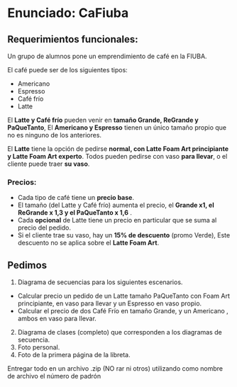 # Enunciado: CaFiuba

## Requerimientos funcionales:
Un grupo de alumnos pone un emprendimiento de café en la FIUBA.

El café puede ser de los siguientes tipos:
- Americano
- Espresso
- Café frío
- Latte

El **Latte y Café frío** pueden venir en **tamaño Grande, ReGrande y PaQueTanto**, El **Americano y Espresso** tienen
un único tamaño propio que no es ninguno de los anteriores.

El **Latte** tiene la opción de pedirse **normal, con Latte Foam Art principiante y Latte Foam Art experto**.
Todos pueden pedirse con vaso **para llevar**, o el cliente puede traer **su vaso**.

### Precios:
- Cada tipo de café tiene un **precio base**.
- El tamaño (del Latte y Café frío) aumenta el precio, el **Grande x1, el ReGrande x 1,3 y el PaQueTanto x 1,6** .
- Cada **opcional** de Latte tiene un precio en particular que se suma al precio del pedido.
- Si el cliente trae su vaso, hay un **15% de descuento** (promo Verde), Este descuento no se aplica sobre el **Latte Foam Art**.

## Pedimos
1. Diagrama de secuencias para los siguientes escenarios.
  - Calcular precio un pedido de un Latte tamaño PaQueTanto con Foam Art principiante, en vaso para llevar y un Espresso en vaso propio.
  - Calcular el precio de dos Café Frío en tamaño Grande, y un Americano , ambos en vaso para llevar.
2. Diagrama de clases (completo) que corresponden a los diagramas de secuencia.
3. Foto personal.
4. Foto de la primera página de la libreta.

Entregar todo en un archivo .zip (NO rar ni otros) utilizando como nombre de archivo el número de padrón
